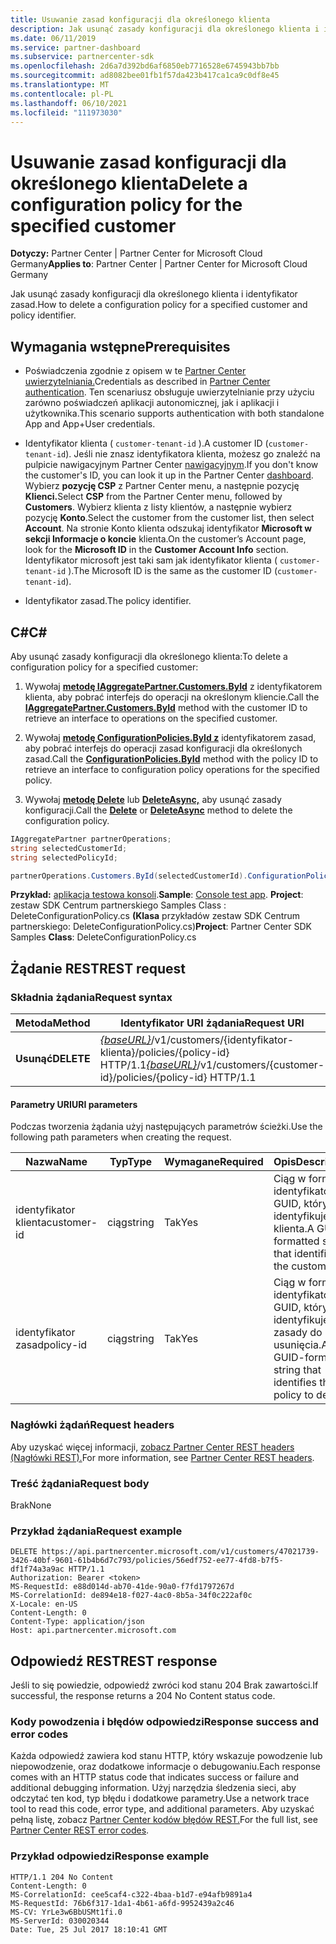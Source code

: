 ```yaml
---
title: Usuwanie zasad konfiguracji dla określonego klienta
description: Jak usunąć zasady konfiguracji dla określonego klienta i identyfikator zasad.
ms.date: 06/11/2019
ms.service: partner-dashboard
ms.subservice: partnercenter-sdk
ms.openlocfilehash: 2d6a7d392bd6af6850eb7716528e6745943bb7bb
ms.sourcegitcommit: ad8082bee01fb1f57da423b417ca1ca9c0df8e45
ms.translationtype: MT
ms.contentlocale: pl-PL
ms.lasthandoff: 06/10/2021
ms.locfileid: "111973030"
---
```

# <a name="delete-a-configuration-policy-for-the-specified-customer"></a><span data-ttu-id="041dc-103">Usuwanie zasad konfiguracji dla określonego klienta</span><span class="sxs-lookup"><span data-stu-id="041dc-103">Delete a configuration policy for the specified customer</span></span>

<span data-ttu-id="041dc-104">**Dotyczy:** Partner Center | Partner Center for Microsoft Cloud Germany</span><span class="sxs-lookup"><span data-stu-id="041dc-104">**Applies to**: Partner Center | Partner Center for Microsoft Cloud Germany</span></span>

<span data-ttu-id="041dc-105">Jak usunąć zasady konfiguracji dla określonego klienta i identyfikator zasad.</span><span class="sxs-lookup"><span data-stu-id="041dc-105">How to delete a configuration policy for a specified customer and policy identifier.</span></span>

## <a name="prerequisites"></a><span data-ttu-id="041dc-106">Wymagania wstępne</span><span class="sxs-lookup"><span data-stu-id="041dc-106">Prerequisites</span></span>

- <span data-ttu-id="041dc-107">Poświadczenia zgodnie z opisem w te [Partner Center uwierzytelniania.](partner-center-authentication.md)</span><span class="sxs-lookup"><span data-stu-id="041dc-107">Credentials as described in [Partner Center authentication](partner-center-authentication.md).</span></span> <span data-ttu-id="041dc-108">Ten scenariusz obsługuje uwierzytelnianie przy użyciu zarówno poświadczeń aplikacji autonomicznej, jak i aplikacji i użytkownika.</span><span class="sxs-lookup"><span data-stu-id="041dc-108">This scenario supports authentication with both standalone App and App+User credentials.</span></span>

- <span data-ttu-id="041dc-109">Identyfikator klienta ( `customer-tenant-id` ).</span><span class="sxs-lookup"><span data-stu-id="041dc-109">A customer ID (`customer-tenant-id`).</span></span> <span data-ttu-id="041dc-110">Jeśli nie znasz identyfikatora klienta, możesz go znaleźć na pulpicie nawigacyjnym Partner Center [nawigacyjnym](https://partner.microsoft.com/dashboard).</span><span class="sxs-lookup"><span data-stu-id="041dc-110">If you don't know the customer's ID, you can look it up in the Partner Center [dashboard](https://partner.microsoft.com/dashboard).</span></span> <span data-ttu-id="041dc-111">Wybierz **pozycję CSP** z Partner Center menu, a następnie pozycję **Klienci.**</span><span class="sxs-lookup"><span data-stu-id="041dc-111">Select **CSP** from the Partner Center menu, followed by **Customers**.</span></span> <span data-ttu-id="041dc-112">Wybierz klienta z listy klientów, a następnie wybierz pozycję **Konto**.</span><span class="sxs-lookup"><span data-stu-id="041dc-112">Select the customer from the customer list, then select **Account**.</span></span> <span data-ttu-id="041dc-113">Na stronie Konto klienta odszukaj identyfikator **Microsoft w** **sekcji Informacje o koncie** klienta.</span><span class="sxs-lookup"><span data-stu-id="041dc-113">On the customer’s Account page, look for the **Microsoft ID** in the **Customer Account Info** section.</span></span> <span data-ttu-id="041dc-114">Identyfikator microsoft jest taki sam jak identyfikator klienta ( `customer-tenant-id` ).</span><span class="sxs-lookup"><span data-stu-id="041dc-114">The Microsoft ID is the same as the customer ID  (`customer-tenant-id`).</span></span>

- <span data-ttu-id="041dc-115">Identyfikator zasad.</span><span class="sxs-lookup"><span data-stu-id="041dc-115">The policy identifier.</span></span>

## <a name="c"></a><span data-ttu-id="041dc-116">C\#</span><span class="sxs-lookup"><span data-stu-id="041dc-116">C\#</span></span>

<span data-ttu-id="041dc-117">Aby usunąć zasady konfiguracji dla określonego klienta:</span><span class="sxs-lookup"><span data-stu-id="041dc-117">To delete a configuration policy for a specified customer:</span></span>

1. <span data-ttu-id="041dc-118">Wywołaj [**metodę IAggregatePartner.Customers.ById**](/dotnet/api/microsoft.store.partnercenter.customers.icustomercollection.byid) z identyfikatorem klienta, aby pobrać interfejs do operacji na określonym kliencie.</span><span class="sxs-lookup"><span data-stu-id="041dc-118">Call the [**IAggregatePartner.Customers.ById**](/dotnet/api/microsoft.store.partnercenter.customers.icustomercollection.byid) method with the customer ID to retrieve an interface to operations on the specified customer.</span></span>

2. <span data-ttu-id="041dc-119">Wywołaj [**metodę ConfigurationPolicies.ById z**](/dotnet/api/microsoft.store.partnercenter.devicesdeployment.iconfigurationpolicycollection.byid) identyfikatorem zasad, aby pobrać interfejs do operacji zasad konfiguracji dla określonych zasad.</span><span class="sxs-lookup"><span data-stu-id="041dc-119">Call the [**ConfigurationPolicies.ById**](/dotnet/api/microsoft.store.partnercenter.devicesdeployment.iconfigurationpolicycollection.byid) method with the policy ID to retrieve an interface to configuration policy operations for the specified policy.</span></span>

3. <span data-ttu-id="041dc-120">Wywołaj [**metodę Delete**](/dotnet/api/microsoft.store.partnercenter.devicesdeployment.iconfigurationpolicy.delete) lub [**DeleteAsync,**](/dotnet/api/microsoft.store.partnercenter.devicesdeployment.iconfigurationpolicy.deleteasync) aby usunąć zasady konfiguracji.</span><span class="sxs-lookup"><span data-stu-id="041dc-120">Call the [**Delete**](/dotnet/api/microsoft.store.partnercenter.devicesdeployment.iconfigurationpolicy.delete) or [**DeleteAsync**](/dotnet/api/microsoft.store.partnercenter.devicesdeployment.iconfigurationpolicy.deleteasync) method to delete the configuration policy.</span></span>

``` csharp
IAggregatePartner partnerOperations;
string selectedCustomerId;
string selectedPolicyId;

partnerOperations.Customers.ById(selectedCustomerId).ConfigurationPolicies.ById(selectedPolicyId).Delete();
```

<span data-ttu-id="041dc-121">**Przykład:** [aplikacja testowa konsoli](console-test-app.md).</span><span class="sxs-lookup"><span data-stu-id="041dc-121">**Sample**: [Console test app](console-test-app.md).</span></span> <span data-ttu-id="041dc-122">**Project**: zestaw SDK Centrum partnerskiego Samples Class : DeleteConfigurationPolicy.cs **(Klasa** przykładów zestaw SDK Centrum partnerskiego: DeleteConfigurationPolicy.cs)</span><span class="sxs-lookup"><span data-stu-id="041dc-122">**Project**: Partner Center SDK Samples **Class**: DeleteConfigurationPolicy.cs</span></span>

## <a name="rest-request"></a><span data-ttu-id="041dc-123">Żądanie REST</span><span class="sxs-lookup"><span data-stu-id="041dc-123">REST request</span></span>

### <a name="request-syntax"></a><span data-ttu-id="041dc-124">Składnia żądania</span><span class="sxs-lookup"><span data-stu-id="041dc-124">Request syntax</span></span>

| <span data-ttu-id="041dc-125">Metoda</span><span class="sxs-lookup"><span data-stu-id="041dc-125">Method</span></span>     | <span data-ttu-id="041dc-126">Identyfikator URI żądania</span><span class="sxs-lookup"><span data-stu-id="041dc-126">Request URI</span></span>                                                                                          |
|------------|------------------------------------------------------------------------------------------------------|
| <span data-ttu-id="041dc-127">**Usunąć**</span><span class="sxs-lookup"><span data-stu-id="041dc-127">**DELETE**</span></span> | <span data-ttu-id="041dc-128">[*{baseURL}*](partner-center-rest-urls.md)/v1/customers/{identyfikator-klienta}/policies/{policy-id} HTTP/1.1</span><span class="sxs-lookup"><span data-stu-id="041dc-128">[*{baseURL}*](partner-center-rest-urls.md)/v1/customers/{customer-id}/policies/{policy-id} HTTP/1.1</span></span> |

#### <a name="uri-parameters"></a><span data-ttu-id="041dc-129">Parametry URI</span><span class="sxs-lookup"><span data-stu-id="041dc-129">URI parameters</span></span>

<span data-ttu-id="041dc-130">Podczas tworzenia żądania użyj następujących parametrów ścieżki.</span><span class="sxs-lookup"><span data-stu-id="041dc-130">Use the following path parameters when creating the request.</span></span>

| <span data-ttu-id="041dc-131">Nazwa</span><span class="sxs-lookup"><span data-stu-id="041dc-131">Name</span></span>        | <span data-ttu-id="041dc-132">Typ</span><span class="sxs-lookup"><span data-stu-id="041dc-132">Type</span></span>   | <span data-ttu-id="041dc-133">Wymagane</span><span class="sxs-lookup"><span data-stu-id="041dc-133">Required</span></span> | <span data-ttu-id="041dc-134">Opis</span><span class="sxs-lookup"><span data-stu-id="041dc-134">Description</span></span>                                                   |
|-------------|--------|----------|---------------------------------------------------------------|
| <span data-ttu-id="041dc-135">identyfikator klienta</span><span class="sxs-lookup"><span data-stu-id="041dc-135">customer-id</span></span> | <span data-ttu-id="041dc-136">ciąg</span><span class="sxs-lookup"><span data-stu-id="041dc-136">string</span></span> | <span data-ttu-id="041dc-137">Tak</span><span class="sxs-lookup"><span data-stu-id="041dc-137">Yes</span></span>      | <span data-ttu-id="041dc-138">Ciąg w formacie identyfikatora GUID, który identyfikuje klienta.</span><span class="sxs-lookup"><span data-stu-id="041dc-138">A GUID-formatted string that identifies the customer.</span></span>         |
| <span data-ttu-id="041dc-139">identyfikator zasad</span><span class="sxs-lookup"><span data-stu-id="041dc-139">policy-id</span></span>   | <span data-ttu-id="041dc-140">ciąg</span><span class="sxs-lookup"><span data-stu-id="041dc-140">string</span></span> | <span data-ttu-id="041dc-141">Tak</span><span class="sxs-lookup"><span data-stu-id="041dc-141">Yes</span></span>      | <span data-ttu-id="041dc-142">Ciąg w formacie identyfikatora GUID, który identyfikuje zasady do usunięcia.</span><span class="sxs-lookup"><span data-stu-id="041dc-142">A GUID-formatted string that identifies the policy to delete.</span></span> |

### <a name="request-headers"></a><span data-ttu-id="041dc-143">Nagłówki żądań</span><span class="sxs-lookup"><span data-stu-id="041dc-143">Request headers</span></span>

<span data-ttu-id="041dc-144">Aby uzyskać więcej informacji, [zobacz Partner Center REST headers (Nagłówki REST).](headers.md)</span><span class="sxs-lookup"><span data-stu-id="041dc-144">For more information, see [Partner Center REST headers](headers.md).</span></span>

### <a name="request-body"></a><span data-ttu-id="041dc-145">Treść żądania</span><span class="sxs-lookup"><span data-stu-id="041dc-145">Request body</span></span>

<span data-ttu-id="041dc-146">Brak</span><span class="sxs-lookup"><span data-stu-id="041dc-146">None</span></span>

### <a name="request-example"></a><span data-ttu-id="041dc-147">Przykład żądania</span><span class="sxs-lookup"><span data-stu-id="041dc-147">Request example</span></span>

```http
DELETE https://api.partnercenter.microsoft.com/v1/customers/47021739-3426-40bf-9601-61b4b6d7c793/policies/56edf752-ee77-4fd8-b7f5-df1f74a3a9ac HTTP/1.1
Authorization: Bearer <token>
MS-RequestId: e88d014d-ab70-41de-90a0-f7fd1797267d
MS-CorrelationId: de894e18-f027-4ac0-8b5a-34f0c222af0c
X-Locale: en-US
Content-Length: 0
Content-Type: application/json
Host: api.partnercenter.microsoft.com
```

## <a name="rest-response"></a><span data-ttu-id="041dc-148">Odpowiedź REST</span><span class="sxs-lookup"><span data-stu-id="041dc-148">REST response</span></span>

<span data-ttu-id="041dc-149">Jeśli to się powiedzie, odpowiedź zwróci kod stanu 204 Brak zawartości.</span><span class="sxs-lookup"><span data-stu-id="041dc-149">If successful, the response returns a 204 No Content status code.</span></span>

### <a name="response-success-and-error-codes"></a><span data-ttu-id="041dc-150">Kody powodzenia i błędów odpowiedzi</span><span class="sxs-lookup"><span data-stu-id="041dc-150">Response success and error codes</span></span>

<span data-ttu-id="041dc-151">Każda odpowiedź zawiera kod stanu HTTP, który wskazuje powodzenie lub niepowodzenie, oraz dodatkowe informacje o debugowaniu.</span><span class="sxs-lookup"><span data-stu-id="041dc-151">Each response comes with an HTTP status code that indicates success or failure and additional debugging information.</span></span> <span data-ttu-id="041dc-152">Użyj narzędzia śledzenia sieci, aby odczytać ten kod, typ błędu i dodatkowe parametry.</span><span class="sxs-lookup"><span data-stu-id="041dc-152">Use a network trace tool to read this code, error type, and additional parameters.</span></span> <span data-ttu-id="041dc-153">Aby uzyskać pełną listę, zobacz [Partner Center kodów błędów REST.](error-codes.md)</span><span class="sxs-lookup"><span data-stu-id="041dc-153">For the full list, see [Partner Center REST error codes](error-codes.md).</span></span>

### <a name="response-example"></a><span data-ttu-id="041dc-154">Przykład odpowiedzi</span><span class="sxs-lookup"><span data-stu-id="041dc-154">Response example</span></span>

```http
HTTP/1.1 204 No Content
Content-Length: 0
MS-CorrelationId: cee5caf4-c322-4baa-b1d7-e94afb9891a4
MS-RequestId: 76b6f317-1da1-4b61-a6fd-9952439a2c46
MS-CV: YrLe3w6BbUSMt1fi.0
MS-ServerId: 030020344
Date: Tue, 25 Jul 2017 18:10:41 GMT
```
